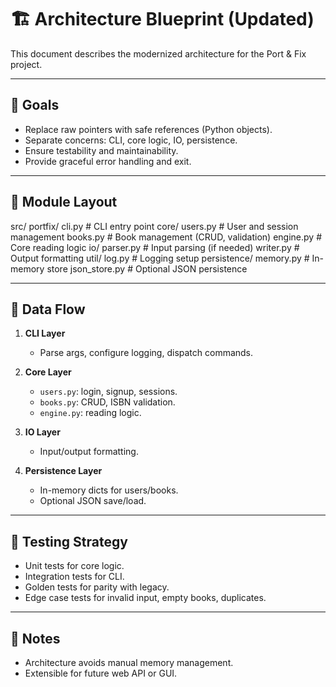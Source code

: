 # 🏗️ Architecture Blueprint (Updated)

This document describes the modernized architecture for the Port & Fix project.

---

## 🎯 Goals
- Replace raw pointers with safe references (Python objects).  
- Separate concerns: CLI, core logic, IO, persistence.  
- Ensure testability and maintainability.  
- Provide graceful error handling and exit.  

---

## 📂 Module Layout

src/
  portfix/
    cli.py          # CLI entry point
    core/
      users.py      # User and session management
      books.py      # Book management (CRUD, validation)
      engine.py     # Core reading logic
    io/
      parser.py     # Input parsing (if needed)
      writer.py     # Output formatting
    util/
      log.py        # Logging setup
    persistence/
      memory.py     # In-memory store
      json_store.py # Optional JSON persistence

---

## 🔄 Data Flow

1. **CLI Layer**  
   - Parse args, configure logging, dispatch commands.  

2. **Core Layer**  
   - `users.py`: login, signup, sessions.  
   - `books.py`: CRUD, ISBN validation.  
   - `engine.py`: reading logic.  

3. **IO Layer**  
   - Input/output formatting.  

4. **Persistence Layer**  
   - In-memory dicts for users/books.  
   - Optional JSON save/load.  

---

## 🧪 Testing Strategy
- Unit tests for core logic.  
- Integration tests for CLI.  
- Golden tests for parity with legacy.  
- Edge case tests for invalid input, empty books, duplicates.  

---

## 📖 Notes
- Architecture avoids manual memory management.  
- Extensible for future web API or GUI.